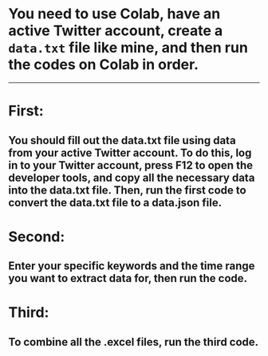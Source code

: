 # You need to use Colab, have an active Twitter account, create a `data.txt` file like mine, and then run the codes on Colab in order.
---
# First:
You should fill out the data.txt file using data from your active Twitter account. To do this, log in to your Twitter account, press F12 to open the developer tools, and copy all the necessary data into the data.txt file. Then, run the first code to convert the data.txt file to a data.json file.
---
# Second:
Enter your specific keywords and the time range you want to extract data for, then run the code.
---
# Third:
To combine all the .excel files, run the third code.
---


